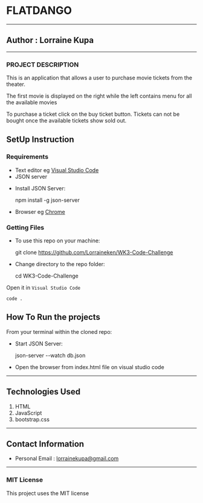 #  FLATDANGO
*****
## Author : Lorraine Kupa
****
### PROJECT DESCRIPTION
This is an application that allows a user to purchase movie tickets from the theater.

The first movie is displayed on the right while the left contains menu for all the available movies

To purchase a ticket click on the buy ticket button. Tickets can not be bought once the available tickets show sold out.

## SetUp Instruction
### Requirements
* Text editor eg [Visual Studio Code](https://code.visualstudio.com/download)
* JSON server 
 - Install JSON Server:
   
   npm install -g json-server


* Browser eg [Chrome](https://www.google.com/chrome/)



### Getting Files
* To use this repo on your machine:
 
    git clone https://github.com/Lorraineken/WK3-Code-Challenge

*  Change directory to the repo folder:
    
    cd WK3-Code-Challenge

Open it in ``Visual Studio Code``

    code .

## How To Run the projects
From your terminal within the cloned repo:

- Start JSON Server:

  json-server --watch db.json

- Open the browser from index.html file on visual studio code



*****
## Technologies Used
1. HTML
2. JavaScript
3. bootstrap.css
*****
## Contact Information
* Personal Email : lorrainekupa@gmail.com
*****
### MIT License
This project uses the MIT license
